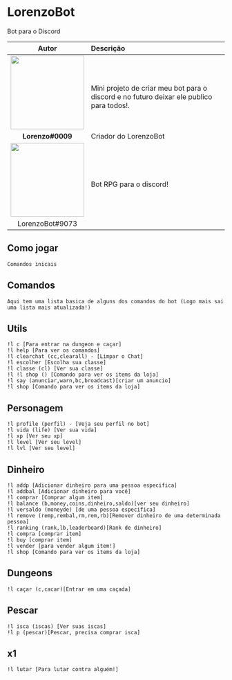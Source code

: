 

# LorenzoBot
Bot para o Discord

| Autor | Descrição|
| :---: | :--- |
| <img class="imagem-1" src="https://anima-uploads.s3.amazonaws.com/projects/5fa84e566b2b519f9b204afe/releases/5fa84e5ee06687ac30fba9d7/img/imagem-1@1x.png" width="170"> |<br> Mini projeto de criar meu bot para o discord e no futuro deixar ele publico para todos!.<br>|
**Lorenzo#0009**| Criador do LorenzoBot
| <img class="imagem-1" src="https://cdn.discordapp.com/attachments/774075777850540079/774075845143691274/download_14_1.png" width="170">|<br> Bot RPG para o discord!
|LorenzoBot#9073|

## Como jogar
``` Comandos inicais ```

## Comandos
```
Aqui tem uma lista basica de alguns dos comandos do bot (Logo mais sai uma lista mais atualizada!)
```
## Utils
``` 
!l c [Para entrar na dungeon e caçar]
!l help [Para ver os comandos]
!l clearchat (cc,clearall) - [Limpar o Chat]
!l escolher [Escolha sua classe]
!l classe (cl) [Ver sua classe]
!l !l shop () [Comando para ver os items da loja]
!l say (anunciar,warn,bc,broadcast)[criar um anuncio]
!l shop [Comando para ver os items da loja]
``` 
## Personagem
``` 
!l profile (perfil) - [Veja seu perfil no bot]
!l vida (life) [Ver sua vida]
!l xp [Ver seu xp]
!l level [Ver seu level]
!l lvl [Ver seu level]
``` 
## Dinheiro
``` 
!l addp [Adicionar dinheiro para uma pessoa especifica]
!l addbal [Adicionar dinheiro para você]
!l comprar [Comprar algum item]
!l balance (b,money,coins,dinheiro,saldo)[ver seu dinheiro]
!l versaldo (moneyde) [de uma pessoa especifica]
!l remove (remp,rembal,rm,rem,rb)[Remover dinheiro de uma determinada pessoa]
!l ranking (rank,lb,leaderboard)[Rank de dinheiro]
!l compra [comprar item]
!l buy [comprar item]
!l vender [para vender algum item!]
!l shop [Comando para ver os items da loja]
``` 
## Dungeons
``` 
!l caçar (c,cacar)[Entrar em uma caçada]
``` 
## Pescar 
``` 
!l isca (iscas) [Ver suas iscas]
!l p (pescar)[Pescar, precisa comprar isca]
``` 
## x1
```
!l lutar [Para lutar contra alguém!]
```
